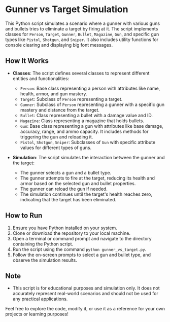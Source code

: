 # Gunner vs Target Simulation

This Python script simulates a scenario where a gunner with various guns and bullets tries to eliminate a target by firing at it. The script implements classes for `Person`, `Target`, `Gunner`, `Bullet`, `Magazine`, `Gun`, and specific gun types like `Pistol`, `Shotgun`, and `Sniper`. It also includes utility functions for console clearing and displaying big font messages.

## How It Works

- **Classes**: The script defines several classes to represent different entities and functionalities:
  - `Person`: Base class representing a person with attributes like name, health, armor, and gun mastery.
  - `Target`: Subclass of `Person` representing a target.
  - `Gunner`: Subclass of `Person` representing a gunner with a specific gun mastery and distance from the target.
  - `Bullet`: Class representing a bullet with a damage value and ID.
  - `Magazine`: Class representing a magazine that holds bullets.
  - `Gun`: Base class representing a gun with attributes like base damage, accuracy, range, and ammo capacity. It includes methods for triggering the gun and reloading it.
  - `Pistol`, `Shotgun`, `Sniper`: Subclasses of `Gun` with specific attribute values for different types of guns.
  
- **Simulation**: The script simulates the interaction between the gunner and the target:
  - The gunner selects a gun and a bullet type.
  - The gunner attempts to fire at the target, reducing its health and armor based on the selected gun and bullet properties.
  - The gunner can reload the gun if needed.
  - The simulation continues until the target's health reaches zero, indicating that the target has been eliminated.

## How to Run

1. Ensure you have Python installed on your system.
2. Clone or download the repository to your local machine.
3. Open a terminal or command prompt and navigate to the directory containing the Python script.
4. Run the script using the command `python gunner_vs_target.py`.
5. Follow the on-screen prompts to select a gun and bullet type, and observe the simulation results.

## Note

- This script is for educational purposes and simulation only. It does not accurately represent real-world scenarios and should not be used for any practical applications.

Feel free to explore the code, modify it, or use it as a reference for your own projects or learning purposes!
